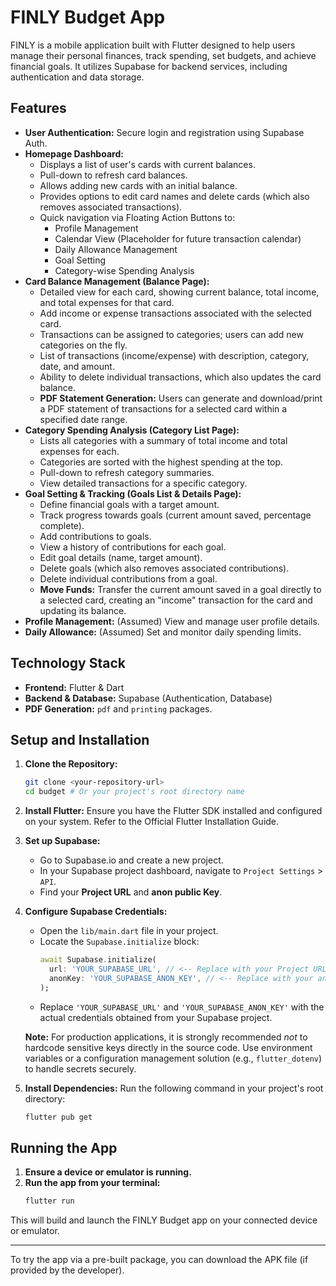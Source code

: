 # FINLY Budget App

FINLY is a mobile application built with Flutter designed to help users manage their personal finances, track spending, set budgets, and achieve financial goals. It utilizes Supabase for backend services, including authentication and data storage.

## Features

*   **User Authentication:** Secure login and registration using Supabase Auth.
*   **Homepage Dashboard:**
    *   Displays a list of user's cards with current balances.
    *   Pull-down to refresh card balances.
    *   Allows adding new cards with an initial balance.
    *   Provides options to edit card names and delete cards (which also removes associated transactions).
    *   Quick navigation via Floating Action Buttons to:
        *   Profile Management
        *   Calendar View (Placeholder for future transaction calendar)
        *   Daily Allowance Management
        *   Goal Setting
        *   Category-wise Spending Analysis
*   **Card Balance Management (Balance Page):**
    *   Detailed view for each card, showing current balance, total income, and total expenses for that card.
    *   Add income or expense transactions associated with the selected card.
    *   Transactions can be assigned to categories; users can add new categories on the fly.
    *   List of transactions (income/expense) with description, category, date, and amount.
    *   Ability to delete individual transactions, which also updates the card balance.
    *   **PDF Statement Generation:** Users can generate and download/print a PDF statement of transactions for a selected card within a specified date range.
*   **Category Spending Analysis (Category List Page):**
    *   Lists all categories with a summary of total income and total expenses for each.
    *   Categories are sorted with the highest spending at the top.
    *   Pull-down to refresh category summaries.
    *   View detailed transactions for a specific category.
*   **Goal Setting & Tracking (Goals List & Details Page):**
    *   Define financial goals with a target amount.
    *   Track progress towards goals (current amount saved, percentage complete).
    *   Add contributions to goals.
    *   View a history of contributions for each goal.
    *   Edit goal details (name, target amount).
    *   Delete goals (which also removes associated contributions).
    *   Delete individual contributions from a goal.
    *   **Move Funds:** Transfer the current amount saved in a goal directly to a selected card, creating an "income" transaction for the card and updating its balance.
*   **Profile Management:** (Assumed) View and manage user profile details.
*   **Daily Allowance:** (Assumed) Set and monitor daily spending limits.

## Technology Stack

*   **Frontend:** Flutter & Dart
*   **Backend & Database:** Supabase (Authentication, Database)
*   **PDF Generation:** `pdf` and `printing` packages.

## Setup and Installation

1.  **Clone the Repository:**
    ```bash
    git clone <your-repository-url>
    cd budget # Or your project's root directory name
    ```

2.  **Install Flutter:**
    Ensure you have the Flutter SDK installed and configured on your system. Refer to the Official Flutter Installation Guide.

3.  **Set up Supabase:**
    *   Go to Supabase.io and create a new project.
    *   In your Supabase project dashboard, navigate to `Project Settings` > `API`.
    *   Find your **Project URL** and **anon public Key**.

4.  **Configure Supabase Credentials:**
    *   Open the `lib/main.dart` file in your project.
    *   Locate the `Supabase.initialize` block:
        ```dart
        await Supabase.initialize(
          url: 'YOUR_SUPABASE_URL', // <-- Replace with your Project URL
          anonKey: 'YOUR_SUPABASE_ANON_KEY', // <-- Replace with your anon public Key
        );
        ```
    *   Replace `'YOUR_SUPABASE_URL'` and `'YOUR_SUPABASE_ANON_KEY'` with the actual credentials obtained from your Supabase project.

    **Note:** For production applications, it is strongly recommended *not* to hardcode sensitive keys directly in the source code. Use environment variables or a configuration management solution (e.g., `flutter_dotenv`) to handle secrets securely.

5.  **Install Dependencies:**
    Run the following command in your project's root directory:
    ```bash
    flutter pub get
    ```

## Running the App

1.  **Ensure a device or emulator is running.**
2.  **Run the app from your terminal:**
    ```bash
    flutter run
    ```

This will build and launch the FINLY Budget app on your connected device or emulator.

---

To try the app via a pre-built package, you can download the APK file (if provided by the developer).
